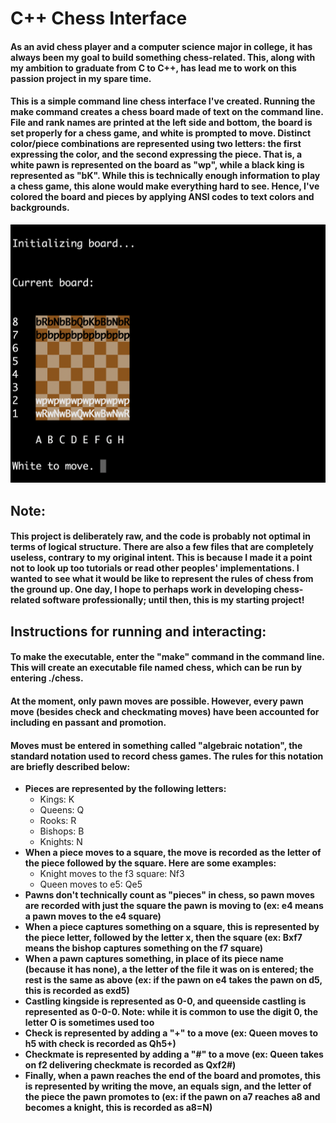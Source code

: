 # C++ Chess Interface

#### As an avid chess player and a computer science major in college, it has always been my goal to build something chess-related. This, along with my ambition to graduate from C to C++, has lead me to work on this passion project in my spare time.

#### This is a simple command line chess interface I've created. Running the make command creates a chess board made of text on the command line. File and rank names are printed at the left side and bottom, the board is set properly for a chess game, and white is prompted to move. Distinct color/piece combinations are represented using two letters: the first expressing the color, and the second expressing the piece. That is, a white pawn is represented on the board as "wp", while a black king is represented as "bK". While this is technically enough information to play a chess game, this alone would make everything hard to see. Hence, I've colored the board and pieces by applying ANSI codes to text colors and backgrounds.

![Initialized Chess Board](initializedBoard.png)

## Note:
#### This project is deliberately raw, and the code is probably not optimal in terms of logical structure. There are also a few files that are completely useless, contrary to my original intent. This is because I made it a point not to look up too tutorials or read other peoples' implementations. I wanted to see what it would be like to represent the rules of chess from the ground up. One day, I hope to perhaps work in developing chess-related software professionally; until then, this is my starting project!

## Instructions for running and interacting:
#### To make the executable, enter the "make" command in the command line. This will create an executable file named chess, which can be run by entering ./chess.

#### At the moment, only pawn moves are possible. However, every pawn move (besides check and checkmating moves) have been accounted for including en passant and promotion.

#### Moves must be entered in something called "algebraic notation", the standard notation used to record chess games. The rules for this notation are briefly described below:
- **Pieces are represented by the following letters:**
  - Kings: K
  - Queens: Q
  - Rooks: R
  - Bishops: B
  - Knights: N
- **When a piece moves to a square, the move is recorded as the letter of the piece followed by the square. Here are some examples:**
  - Knight moves to the f3 square: Nf3
  - Queen moves to e5: Qe5
- **Pawns don't technically count as "pieces" in chess, so pawn moves are recorded with just the square the pawn is moving to (ex: e4 means a pawn moves to the e4 square)**
- **When a piece captures something on a square, this is represented by the piece letter, followed by the letter x, then the square (ex: Bxf7 means the bishop captures something on the f7 square)**
- **When a pawn captures something, in place of its piece name (because it has none), a the letter of the file it was on is entered; the rest is the same as above (ex: if the pawn on e4 takes the pawn on d5, this is recorded as exd5)**
- **Castling kingside is represented as 0-0, and queenside castling is represented as 0-0-0. Note: while it is common to use the digit 0, the letter O is sometimes used too**
- **Check is represented by adding a "+" to a move (ex: Queen moves to h5 with check is recorded as Qh5+)**
- **Checkmate is represented by adding a "#" to a move (ex: Queen takes on f2 delivering checkmate is recorded as Qxf2#)**
- **Finally, when a pawn reaches the end of the board and promotes, this is represented by writing the move, an equals sign, and the letter of the piece the pawn promotes to (ex: if the pawn on a7 reaches a8 and becomes a knight, this is recorded as a8=N)**

